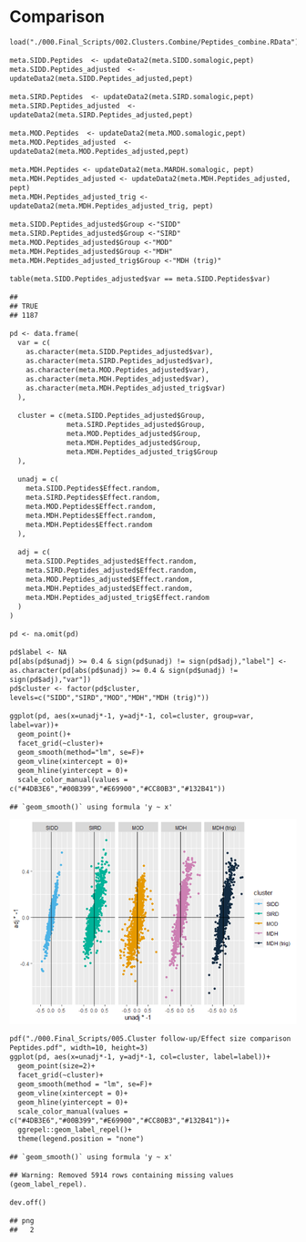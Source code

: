# Comparison

    load("./000.Final_Scripts/002.Clusters.Combine/Peptides_combine.RData")

    meta.SIDD.Peptides  <- updateData2(meta.SIDD.somalogic,pept)
    meta.SIDD.Peptides_adjusted  <- updateData2(meta.SIDD.Peptides_adjusted,pept)

    meta.SIRD.Peptides  <- updateData2(meta.SIRD.somalogic,pept)
    meta.SIRD.Peptides_adjusted  <- updateData2(meta.SIRD.Peptides_adjusted,pept)

    meta.MOD.Peptides  <- updateData2(meta.MOD.somalogic,pept)
    meta.MOD.Peptides_adjusted  <- updateData2(meta.MOD.Peptides_adjusted,pept)

    meta.MDH.Peptides <- updateData2(meta.MARDH.somalogic, pept)
    meta.MDH.Peptides_adjusted <- updateData2(meta.MDH.Peptides_adjusted, pept)
    meta.MDH.Peptides_adjusted_trig <- updateData2(meta.MDH.Peptides_adjusted_trig, pept)

    meta.SIDD.Peptides_adjusted$Group <-"SIDD"
    meta.SIRD.Peptides_adjusted$Group <-"SIRD"
    meta.MOD.Peptides_adjusted$Group <-"MOD"
    meta.MDH.Peptides_adjusted$Group <-"MDH"
    meta.MDH.Peptides_adjusted_trig$Group <-"MDH (trig)"

    table(meta.SIDD.Peptides_adjusted$var == meta.SIDD.Peptides$var)

    ## 
    ## TRUE 
    ## 1187

    pd <- data.frame(
      var = c(
        as.character(meta.SIDD.Peptides_adjusted$var), 
        as.character(meta.SIRD.Peptides_adjusted$var), 
        as.character(meta.MOD.Peptides_adjusted$var), 
        as.character(meta.MDH.Peptides_adjusted$var),
        as.character(meta.MDH.Peptides_adjusted_trig$var)
      ),
      
      cluster = c(meta.SIDD.Peptides_adjusted$Group, 
                  meta.SIRD.Peptides_adjusted$Group, 
                  meta.MOD.Peptides_adjusted$Group, 
                  meta.MDH.Peptides_adjusted$Group,
                  meta.MDH.Peptides_adjusted_trig$Group
      ),
      
      unadj = c(
        meta.SIDD.Peptides$Effect.random, 
        meta.SIRD.Peptides$Effect.random, 
        meta.MOD.Peptides$Effect.random, 
        meta.MDH.Peptides$Effect.random,
        meta.MDH.Peptides$Effect.random    
      ),
      
      adj = c(
        meta.SIDD.Peptides_adjusted$Effect.random,
        meta.SIRD.Peptides_adjusted$Effect.random,
        meta.MOD.Peptides_adjusted$Effect.random,
        meta.MDH.Peptides_adjusted$Effect.random,
        meta.MDH.Peptides_adjusted_trig$Effect.random
      )
    )

    pd <- na.omit(pd)

    pd$label <- NA
    pd[abs(pd$unadj) >= 0.4 & sign(pd$unadj) != sign(pd$adj),"label"] <- as.character(pd[abs(pd$unadj) >= 0.4 & sign(pd$unadj) != sign(pd$adj),"var"])
    pd$cluster <- factor(pd$cluster, levels=c("SIDD","SIRD","MOD","MDH","MDH (trig)"))

    ggplot(pd, aes(x=unadj*-1, y=adj*-1, col=cluster, group=var, label=var))+
      geom_point()+
      facet_grid(~cluster)+
      geom_smooth(method="lm", se=F)+
      geom_vline(xintercept = 0)+
      geom_hline(yintercept = 0)+
      scale_color_manual(values = c("#4DB3E6","#00B399","#E69900","#CC80B3","#132B41"))

    ## `geom_smooth()` using formula 'y ~ x'

![](001_Combine_Proteomics_GLM_Clusters_Adjusted_files/figure-markdown_strict/unnamed-chunk-6-1.png)

    pdf("./000.Final_Scripts/005.Cluster follow-up/Effect size comparison Peptides.pdf", width=10, height=3)
    ggplot(pd, aes(x=unadj*-1, y=adj*-1, col=cluster, label=label))+
      geom_point(size=2)+
      facet_grid(~cluster)+
      geom_smooth(method = "lm", se=F)+
      geom_vline(xintercept = 0)+
      geom_hline(yintercept = 0)+
      scale_color_manual(values = c("#4DB3E6","#00B399","#E69900","#CC80B3","#132B41"))+
      ggrepel::geom_label_repel()+
      theme(legend.position = "none")

    ## `geom_smooth()` using formula 'y ~ x'

    ## Warning: Removed 5914 rows containing missing values (geom_label_repel).

    dev.off()

    ## png 
    ##   2
